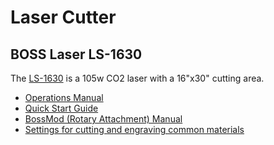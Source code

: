 Laser Cutter
============

BOSS Laser LS-1630
------------------

The [LS-1630](https://www.bosslaser.com/boss-ls-1630.html) is a 105w CO2 laser with a 16"x30" cutting area.

* [Operations Manual](https://www.bosslaser.com/Download_pdf/QM-855-919-LSManual-001.pdf)
* [Quick Start Guide](https://www.bosslaser.com/Download_pdf/QM-855-915-QuickStartGuideforLSMachines.pdf)
* [BossMod (Rotary Attachment) Manual](https://www.bosslaser.com/Download_pdf/BossMod_Manual.pdf)
* [Settings for cutting and engraving common materials](https://www.bosslaser.com/laser-settings/)
